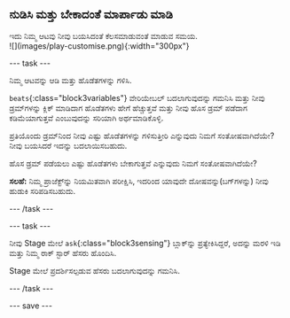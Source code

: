 ## ನುಡಿಸಿ ಮತ್ತು ಬೇಕಾದಂತೆ ಮಾರ್ಪಾಡು ಮಾಡಿ

<div style="display: flex; flex-wrap: wrap">
<div style="flex-basis: 200px; flex-grow: 1; margin-right: 15px;">
ಇದು ನಿಮ್ಮ ಆಟವು ನೀವು ಬಯಸಿದಂತೆ ಕೆಲಸಮಾಡುವಂತೆ ಮಾಡುವ ಸಮಯ.
</div>
<div>
![](images/play-customise.png){:width="300px"}
</div>
</div>

--- task ---

ನಿಮ್ಮ ಆಟವನ್ನು ಆಡಿ ಮತ್ತು ಹೊಡೆತಗಳನ್ನು ಗಳಿಸಿ.

`beats`{:class="block3variables"} ವೇರಿಯೇಬಲ್‌ ಬದಲಾಗುವುದನ್ನು ಗಮನಿಸಿ ಮತ್ತು ನೀವು ಡ್ರಮ್‌ಗಳನ್ನು ಕ್ಲಿಕ್‌ ಮಾಡಿದಾಗ ಹೊಡೆತಗಳು ಹೇಗೆ ಹೆಚ್ಚುತ್ತವೆ ಮತ್ತು ನೀವು ಹೊಸ ಡ್ರಮ್‌ ಪಡೆದಾಗ ಕಡಿಮೆಯಾಗುತ್ತವೆ ಎಂಬುವುದನ್ನು ಸರಿಯಾಗಿ ಅರ್ಥಮಾಡಿಕೊಳ್ಳಿ.

ಪ್ರತಿಯೊಂದು ಡ್ರಮ್‌ನಿಂದ ನೀವು ಎಷ್ಟು ಹೊಡೆತಗಳನ್ನು ಗಳಿಸುತ್ತೀರಿ ಎನ್ನುವುದು ನಿಮಗೆ ಸಂತೋಷವಾಗಿದೆಯೇ? ನೀವು ಬಯಸಿದರೆ ಇದನ್ನು ಬದಲಾಯಿಸಬಹುದು.

ಹೊಸ ಡ್ರಮ್‌ ಪಡೆಯಲು ಎಷ್ಟು ಹೊಡೆತಗಳು ಬೇಕಾಗುತ್ತವೆ ಎನ್ನುವುದು ನಿಮಗೆ ಸಂತೋಷವಾಗಿದೆಯೇ?

**ಸಲಹೆ:** ನಿಮ್ಮ ಪ್ರಾಜೆಕ್ಟ್‌ನ್ನು ನಿಯಮಿತವಾಗಿ ಪರೀಕ್ಷಿಸಿ, ಇದರಿಂದ ಯಾವುದೇ ದೋಷವನ್ನು(ಬಗ್‌ಗಳನ್ನು) ನೀವು ಹುಡುಕಿ ಸರಿಪಡಿಸಬಹುದು.

--- /task ---

--- task ---

ನೀವು Stage ಮೇಲೆ `ask`{:class="block3sensing"} ಬ್ಲಾಕ್‌ನ್ನು ಪ್ರತ್ಯೇಕಿಸಿದ್ದರೆ, ಅದನ್ನು ಮರಳಿ ಇಡಿ ಮತ್ತು ನಿಮ್ಮ ರಾಕ್‌ ಸ್ಟಾರ್‌ ಹೆಸರು ಹೊಂದಿಸಿ.

Stage ಮೇಲೆ ಪ್ರದರ್ಶಿಸಲ್ಪಡುವ ಹೆಸರು ಬದಲಾಗುವುದನ್ನು ಗಮನಿಸಿ.

--- /task ---

--- save ---
